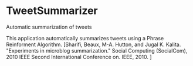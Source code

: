 TweetSummarizer
===============

Automatic summarization of tweets

This application automatically summarizes tweets using a Phrase Reinforment Algorithm. [Sharifi, Beaux, M-A. Hutton, and Jugal K. Kalita. "Experiments in microblog summarization." Social Computing (SocialCom), 2010 IEEE Second International Conference on. IEEE, 2010.
]
